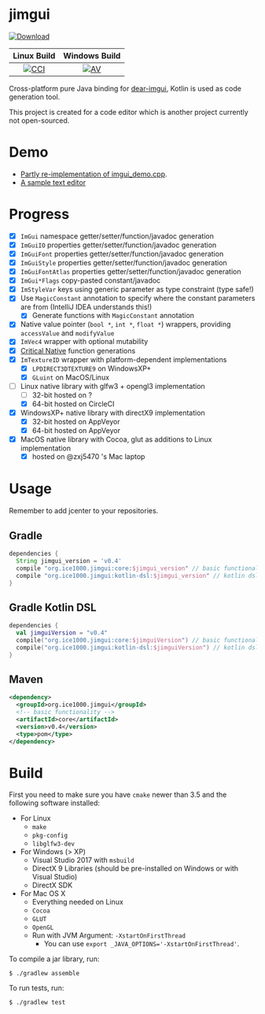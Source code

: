# jimgui

[![Download][badge-img]](badge-link)
 
  [badge-img]: https://img.shields.io/bintray/v/ice1000/ice1000/jimgui.svg
  [badge-link]: https://bintray.com/ice1000/ice1000/jimgui

Linux Build | Windows Build
:----------:|:-------------:
[![CCI][0]][1]|[![AV][2]][3]

  [0]: https://circleci.com/gh/ice1000/jimgui.svg?style=svg
  [1]: https://circleci.com/gh/ice1000/jimgui
  [2]: https://ci.appveyor.com/api/projects/status/le5v5lne7au0lnn2?svg=true
  [3]: https://ci.appveyor.com/project/ice1000/jimgui

Cross-platform pure Java binding for [dear-imgui](https://github.com/ocornut/imgui), Kotlin is used as code generation tool.

This project is created for a code editor which is another project currently not open-sourced.

# Demo

+ [Partly re-implementation of imgui_demo.cpp](core/test/org/ice1000/jimgui/tests/Demo.java).
+ [A sample text editor](core/test/org/ice1000/jimgui/tests/EditorTest.java)

# Progress

+ [X] `ImGui` namespace getter/setter/function/javadoc generation
+ [X] `ImGuiIO` properties getter/setter/function/javadoc generation
+ [X] `ImGuiFont` properties getter/setter/function/javadoc generation
+ [X] `ImGuiStyle` properties getter/setter/function/javadoc generation
+ [X] `ImGuiFontAtlas` properties getter/setter/function/javadoc generation
+ [X] `ImGui*Flags` copy-pasted constant/javadoc
+ [X] `ImStyleVar` keys using generic parameter as type constraint (type safe!)
+ [X] Use `MagicConstant` annotation to specify where the constant parameters are from (IntelliJ IDEA understands this!)
  + [X] Generate functions with `MagicConstant` annotation
+ [X] Native value pointer (`bool *`, `int *`, `float *`) wrappers, providing `accessValue` and `modifyValue`
+ [X] `ImVec4` wrapper with optional mutability
+ [X] [Critical Native](https://stackoverflow.com/a/36309652/7083401) function generations
+ [X] `ImTextureID` wrapper with platform-dependent implementations
  + [X] `LPDIRECT3DTEXTURE9` on WindowsXP+
  + [X] `GLuint` on MacOS/Linux
+ [ ] Linux native library with glfw3 + opengl3 implementation
  + [ ] 32-bit hosted on ?
  + [X] 64-bit hosted on CircleCI
+ [X] WindowsXP+ native library with directX9 implementation
  + [X] 32-bit hosted on AppVeyor
  + [X] 64-bit hosted on AppVeyor
+ [X] MacOS native library with Cocoa, glut as additions to Linux implementation
  + [X] hosted on @zxj5470 's Mac laptop

# Usage

Remember to add jcenter to your repositories.

## Gradle

```groovy
dependencies {
  String jimgui_version = 'v0.4'
  compile "org.ice1000.jimgui:core:$jimgui_version" // basic functionality
  compile "org.ice1000.jimgui:kotlin-dsl:$jimgui_version" // kotlin dsl wrapper
}
```

## Gradle Kotlin DSL

```kotlin
dependencies {
  val jimguiVersion = "v0.4"
  compile("org.ice1000.jimgui:core:$jimguiVersion") // basic functionality
  compile("org.ice1000.jimgui:kotlin-dsl:$jimguiVersion") // kotlin dsl wrapper
}
```

## Maven

```xml
<dependency>
  <groupId>org.ice1000.jimgui</groupId>
  <!-- basic functionality -->
  <artifactId>core</artifactId>
  <version>v0.4</version>
  <type>pom</type>
</dependency>
```

# Build

First you need to make sure you have `cmake` newer than 3.5 and the following software installed:

+ For Linux
	+ `make`
	+ `pkg-config`
	+ `libglfw3-dev`
+ For Windows (\> XP)
	+ Visual Studio 2017 with `msbuild`
	+ DirectX 9 Libraries (should be pre-installed on Windows or with Visual Studio)
	+ DirectX SDK
+ For Mac OS X
	+ Everything needed on Linux
	+ `Cocoa`
	+ `GLUT`
	+ `OpenGL`
	+ Run with JVM Argument: `-XstartOnFirstThread`
		+ You can use `export _JAVA_OPTIONS='-XstartOnFirstThread'`.

To compile a jar library, run:

```
$ ./gradlew assemble
```

To run tests, run:

```
$ ./gradlew test
```
